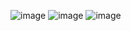 ![image](https://github.com/alicance/Alic_env/raw/master/images/desktop.png)
![image](https://github.com/alicance/Alic_env/raw/master/images/applications.png)
![image](https://github.com/alicance/Alic_env/raw/master/images/theme.png)
